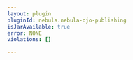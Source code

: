 ```yaml
---
layout: plugin
pluginId: nebula.nebula-ojo-publishing
isJarAvailable: true
error: NONE
violations: []

---
```

